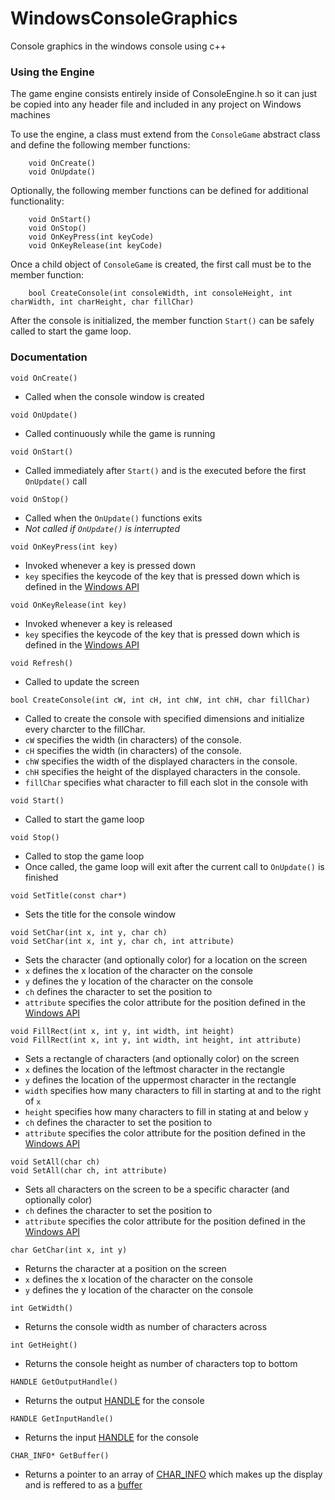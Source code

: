 # WindowsConsoleGraphics
Console graphics in the windows console using c++

### Using the Engine
The game engine consists entirely inside of ConsoleEngine.h so it can just be copied into any header file and included in any project on Windows machines

To use the engine, a class must extend from the `ConsoleGame` abstract class and define the following member functions:
```
	void OnCreate()
	void OnUpdate()
```

Optionally, the following member functions can be defined for additional functionality:
```
	void OnStart()
	void OnStop()
	void OnKeyPress(int keyCode)
	void OnKeyRelease(int keyCode)
```


Once a child object of `ConsoleGame` is created, the first call must be to the member function:
```
	bool CreateConsole(int consoleWidth, int consoleHeight, int charWidth, int charHeight, char fillChar)
```

After the console is initialized, the member function `Start()` can be safely called to start the game loop.

### Documentation
```
void OnCreate()
```

* Called when the console window is created

```
void OnUpdate()
```

* Called continuously while the game is running

```
void OnStart()
```

* Called immediately after `Start()` and is the executed before the first `OnUpdate()` call


```
void OnStop()
```

* Called when the `OnUpdate()` functions exits
* *Not called if `OnUpdate()` is interrupted*

```
void OnKeyPress(int key)
```

* Invoked whenever a key is pressed down
* `key` specifies the keycode of the key that is pressed down which is defined in the [Windows API](https://docs.microsoft.com/en-us/windows/win32/inputdev/virtual-key-codes)

```
void OnKeyRelease(int key)
```

* Invoked whenever a key is released
* `key` specifies the keycode of the key that is pressed down which is defined in the [Windows API](https://docs.microsoft.com/en-us/windows/win32/inputdev/virtual-key-codes)

```
void Refresh()
```

* Called to update the screen

```
bool CreateConsole(int cW, int cH, int chW, int chH, char fillChar) 
```
* Called to create the console with specified dimensions and initialize every charcter to the fillChar.
* `cW` specifies the width (in characters) of the console.
* `cH` specifies the width (in characters) of the console.
* `chW` specifies the width of the displayed characters in the console.
* `chH` specifies the height of the displayed characters in the console.
* `fillChar` specifies what character to fill each slot in the console with

```
void Start()
```
* Called to start the game loop

```
void Stop()
```
* Called to stop the game loop
* Once called, the game loop will exit after the current call to `OnUpdate()` is finished

```
void SetTitle(const char*)
```

* Sets the title for the console window

```
void SetChar(int x, int y, char ch)
void SetChar(int x, int y, char ch, int attribute)
```

* Sets the character (and optionally color) for a location on the screen
* `x` defines the x location of the character on the console
* `y` defines the y location of the character on the console
* `ch` defines the character to set the position to
* `attribute` specifies the color attribute for the position defined in the [Windows API](https://docs.microsoft.com/en-us/windows/console/char-info-str)

```
void FillRect(int x, int y, int width, int height)
void FillRect(int x, int y, int width, int height, int attribute)
```

* Sets a rectangle of characters (and optionally color) on the screen
* `x` defines the location of the leftmost character in the rectangle
* `y` defines the location of the uppermost character in the rectangle
* `width` specifies how many characters to fill in starting at and to the right of `x`
* `height` specifies how many characters to fill in stating at and below `y`
* `ch` defines the character to set the position to
* `attribute` specifies the color attribute for the position defined in the [Windows API](https://docs.microsoft.com/en-us/windows/console/char-info-str)


```
void SetAll(char ch)
void SetAll(char ch, int attribute)
```

* Sets all characters on the screen to be a specific character (and optionally color)
* `ch` defines the character to set the position to
* `attribute` specifies the color attribute for the position defined in the [Windows API](https://docs.microsoft.com/en-us/windows/console/char-info-str)

```
char GetChar(int x, int y)
```

* Returns the character at a position on the screen
* `x` defines the x location of the character on the console
* `y` defines the y location of the character on the console

```
int GetWidth()
```

* Returns the console width as number of characters across

```
int GetHeight()
```

* Returns the console height as number of characters top to bottom

```
HANDLE GetOutputHandle()
```

* Returns the output [HANDLE](https://docs.microsoft.com/en-us/windows/console/console-handles) for the console

```
HANDLE GetInputHandle()
```

* Returns the input [HANDLE](https://docs.microsoft.com/en-us/windows/console/console-handles) for the console

```
CHAR_INFO* GetBuffer()
```

* Returns a pointer to an array of [CHAR_INFO](https://docs.microsoft.com/en-us/windows/console/char-info-str) which makes up the display and is reffered to as a [buffer](https://docs.microsoft.com/en-us/windows/console/console-screen-buffers)

